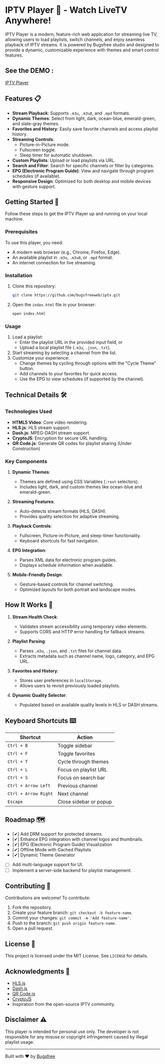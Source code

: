 # IPTV Player 🎥 - Watch LiveTV Anywhere!

IPTV Player is a modern, feature-rich web application for streaming live TV, allowing users to load playlists, switch channels, and enjoy seamless playback of IPTV streams. It is powered by Bugsfree studio and designed to provide a dynamic, customizable experience with themes and smart control features.

## See the DEMO :
[IPTV Player](https://bugsfreeweb.github.io/iptv)

## Features 📋

- **Stream Playback**: Supports `.m3u`, `.m3u8`, and `.mpd` formats.
- **Dynamic Themes**: Select from light, dark, ocean-blue, emerald-green, and slate-gray themes.
- **Favorites and History**: Easily save favorite channels and access playlist history.
- **Streaming Controls**:
  - Picture-in-Picture mode.
  - Fullscreen toggle.
  - Sleep timer for automatic shutdown.
- **Custom Playlists**: Upload or load playlists via URL.
- **Search and Filter**: Search for specific channels or filter by categories.
- **EPG (Electronic Program Guide)**: View and navigate through program schedules (if available).
- **Responsive Design**: Optimized for both desktop and mobile devices with gesture support.

## Getting Started 🚀

Follow these steps to get the IPTV Player up and running on your local machine.

### Prerequisites

To use this player, you need:
- A modern web browser (e.g., Chrome, Firefox, Edge).
- An available playlist in `.m3u`, `.m3u8`, or `.mpd` format.
- An internet connection for live streaming.

### Installation

1. Clone this repository:
   ```bash
   git clone https://github.com/bugsfreeweb/iptv.git
   ```
2. Open the `index.html` file in your browser:
   ```bash
   open index.html
   ```

### Usage

1. Load a playlist:
   - Enter the playlist URL in the provided input field, or
   - Upload a local playlist file (`.m3u`, `.json`, `.txt`).
2. Start streaming by selecting a channel from the list.
3. Customize your experience:
   - Change themes by cycling through options with the "Cycle Theme" button.
   - Add channels to your favorites for quick access.
   - Use the EPG to view schedules (if supported by the channel).

## Technical Details 🛠️

### Technologies Used

- **HTML5 Video**: Core video rendering.
- **HLS.js**: HLS stream support.
- **Dash.js**: MPEG-DASH stream support.
- **CryptoJS**: Encryption for secure URL handling.
- **QR Code.js**: Generate QR codes for playlist sharing (Under Construction)

### Key Components

1. **Dynamic Themes**:
   - Themes are defined using CSS Variables (`:root` selectors).
   - Includes light, dark, and custom themes like ocean-blue and emerald-green.

2. **Streaming Features**:
   - Auto-detects stream formats (HLS, DASH).
   - Provides quality selection for adaptive streaming.

3. **Playback Controls**:
   - Fullscreen, Picture-in-Picture, and sleep-timer functionality.
   - Keyboard shortcuts for fast navigation.

4. **EPG Integration**:
   - Parses XML data for electronic program guides.
   - Displays schedule information when available.

5. **Mobile-Friendly Design**:
   - Gesture-based controls for channel switching.
   - Optimized layouts for both portrait and landscape modes.

## How It Works 🔧

1. **Stream Health Check**:
   - Validates stream accessibility using temporary video elements.
   - Supports CORS and HTTP error handling for fallback streams.

2. **Playlist Parsing**:
   - Parses `.m3u`, `.json`, and `.txt` files for channel data.
   - Extracts metadata such as channel name, logo, category, and EPG URL.

3. **Favorites and History**:
   - Stores user preferences in `localStorage`.
   - Allows users to revisit previously loaded playlists.

4. **Dynamic Quality Selector**:
   - Populated based on available quality levels in HLS or DASH streams.

## Keyboard Shortcuts ⌨️

| Shortcut            | Action                     |
|---------------------|----------------------------|
| `Ctrl + B`          | Toggle sidebar            |
| `Ctrl + F`          | Toggle favorites          |
| `Ctrl + T`          | Cycle through themes      |
| `Ctrl + L`          | Focus on playlist URL     |
| `Ctrl + S`          | Focus on search bar       |
| `Ctrl + Arrow Left` | Previous channel          |
| `Ctrl + Arrow Right`| Next channel              |
| `Escape`            | Close sidebar or popup    |

## Roadmap 🗺️

- [✔] Add DRM support for protected streams.
- [✔] Enhance EPG integration with channel logos and thumbnails.
- [✔] EPG (Electronic Program Guide) Visualization
- [✔] Offline Mode with Cached Playlists
- [✔] Dynamic Theme Generator
- [ ] Add multi-language support for UI.
- [ ] Implement a server-side backend for playlist management.

## Contributing 🤝

Contributions are welcome! To contribute:
1. Fork the repository.
2. Create your feature branch: `git checkout -b feature-name`.
3. Commit your changes: `git commit -m 'Add feature-name'`.
4. Push to the branch: `git push origin feature-name`.
5. Open a pull request.

## License 📝

This project is licensed under the MIT License. See `LICENSE` for details.

## Acknowledgments 🙏

- [HLS.js](https://github.com/video-dev/hls.js)
- [Dash.js](https://github.com/Dash-Industry-Forum/dash.js)
- [QR Code.js](https://github.com/davidshimjs/qrcodejs)
- [CryptoJS](https://github.com/brix/crypto-js)
- Inspiration from the open-source IPTV community.

## Disclaimer ⚠️

This player is intended for personal use only. The developer is not responsible for any misuse or copyright infringement caused by illegal playlist usage.

---

Built with ❤️ by [Bugsfree](https://github.com/bugsfreeweb)
